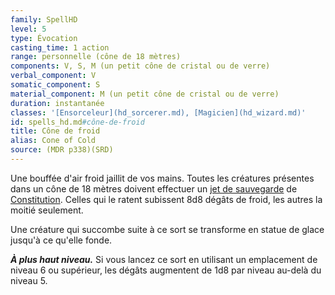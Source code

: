 ```yaml
---
family: SpellHD
level: 5
type: Évocation
casting_time: 1 action
range: personnelle (cône de 18 mètres)
components: V, S, M (un petit cône de cristal ou de verre)
verbal_component: V
somatic_component: S
material_component: M (un petit cône de cristal ou de verre)
duration: instantanée
classes: '[Ensorceleur](hd_sorcerer.md), [Magicien](hd_wizard.md)'
id: spells_hd.md#cône-de-froid
title: Cône de froid
alias: Cone of Cold
source: (MDR p338)(SRD)
---
```


Une bouffée d'air froid jaillit de vos mains. Toutes les créatures présentes dans un cône de 18 mètres doivent effectuer un [jet de sauvegarde](hd_abilities_jets_de_sauvegarde.md) de [Constitution](hd_abilities_constitution.md). Celles qui le ratent subissent 8d8 dégâts de froid, les autres la moitié seulement.

Une créature qui succombe suite à ce sort se transforme en statue de glace jusqu'à ce qu'elle fonde.

**_À plus haut niveau._** Si vous lancez ce sort en utilisant un emplacement de niveau 6 ou supérieur, les dégâts augmentent de 1d8 par niveau au-delà du niveau 5.

